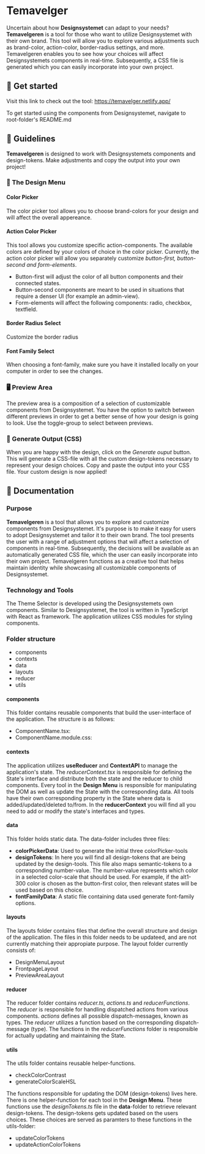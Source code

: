 # Temavelger

Uncertain about how **Designsystemet** can adapt to your needs? **Temavelgeren** is a tool for those who want to utilize Designsystemet with their own brand. This tool will allow you to explore various adjustments such as brand-color, action-color, border-radius settings, and more. Temavelgeren enables you to see how your choices will affect Designsystemets components in real-time. Subsequently, a CSS file is generated which you can easily incorporate into your own project.

## 🚀 Get started
Visit this link to check out the tool: https://temavelger.netlify.app/

To get started using the components from Designsystemet, navigate to root-folder's README.md

## 📖 Guidelines

**Temavelgeren** is designed to work with Designsystemets components and design-tokens. Make adjustments and copy the output into your own project!

### 🎨 The Design Menu

#### Color Picker

The color picker tool allows you to choose brand-colors for your design and will affect the overall appereance.

#### Action Color Picker

This tool allows you customize specific action-components. The available colors are defined by your colors of choice in the color picker. Currently, the action color picker will allow you separately customize _button-first, button-second and form-elements_.

- Button-first will adjust the color of all button components and their connected states.
- Button-second components are meant to be used in situations that require a denser UI (for example an admin-view).
- Form-elements will affect the following components: radio, checkbox, textfield.

#### Border Radius Select

Customize the border radius

#### Font Family Select

When choosing a font-family, make sure you have it installed locally on your computer in order to see the changes.

### 🖥 Preview Area

The preview area is a composition of a selection of customizable components from Designsystemet. You have the option to switch between different previews in order to get a better sense of how your design is going to look. Use the toggle-group to select between previews.

### 💾 Generate Output (CSS)

When you are happy with the design, click on the _Generate ouput_ button. This will generate a CSS-file with all the custom design-tokens necessary to represent your design choices. Copy and paste the output into your CSS file. Your custom design is now applied!

## 🔏 Documentation

### Purpose

**Temavelgeren** is a tool that allows you to explore and customize components from Designsystemet. It's purpose is to make it easy for users to adopt Designsystemet and tailor it to their own brand. The tool presents the user with a range of adjustment options that will affect a selection of components in real-time. Subsequently, the decisions will be available as an automatically generated CSS file, which the user can easily incorporate into their own project. Temavelgeren functions as a creative tool that helps maintain identity while showcasing all customizable components of Designsystemet.

### Technology and Tools

The Theme Selector is developed using the Designsystemets own components. Similar to Designsystemet, the tool is written in TypeScript with React as framework. The application utilizes CSS modules for styling components.

### Folder structure

- components
- contexts
- data
- layouts
- reducer
- utils

#### components

This folder contains reusable components that build the user-interface of the application. The structure is as follows:

- ComponentName.tsx:
- ComponentName.module.css:

#### contexts

The application utilizes **useReducer** and **ContextAPI** to manage the application's state. The _reducerContext.tsx_ is responsible for defining the State's interface and distribute both the state and the reducer to child components. Every tool in the **Design Menu** is responsible for manipulating the DOM as well as update the State with the corresponding data. All tools have their own corresponding property in the State where data is added/updated/deleted to/from. In the **reducerContext** you will find all you need to add or modify the state's interfaces and types.

#### data

This folder holds static data. The data-folder includes three files:

- **colorPickerData**: Used to generate the initial three colorPicker-tools
- **designTokens**: In here you will find all design-tokens that are being updated by the design-tools. This file also maps semantic-tokens to a corresponding number-value. The number-value represents which color in a selected color-scale that should be used. For example, if the alt1-300 color is chosen as the button-first color, then relevant states will be used based on this choice.
- **fontFamilyData**: A static file containing data used generate font-family options.

#### layouts

The layouts folder contains files that define the overall structure and design of the application. The files in this folder needs to be updateed, and are not currently matching their appropiate purpose. The layout folder currently consists of:

- DesignMenuLayout
- FrontpageLayout
- PreviewAreaLayout

#### reducer

The reducer folder contains _reducer.ts_, _actions.ts_ and _reducerFunctions_. The _reducer_ is responsible for handling dispatched actions from various components. _actions_ defines all possible dispatch-messages, known as types. The _reducer_ utilizes a function based on the corresponding dispatch-message (type). The functions in the _reducerFunctions_ folder is responsible for actually updating and maintaining the State.

#### utils

The utils folder contains reusable helper-functions.

- checkColorContrast
- generateColorScaleHSL

The functions responsible for updating the DOM (design-tokens) lives here. There is one helper-function for each tool in the **Design Menu**. These functions use the _designTokens.ts_ file in the **data**-folder to retrieve relevant design-tokens. The design-tokens gets updated based on the users choices. These choices are served as paramters to these functions in the utils-folder:

- updateColorTokens
- updateActionColorTokens
